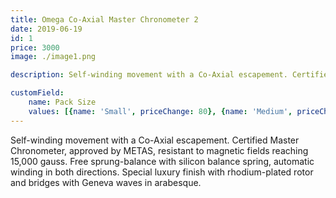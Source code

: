 ```yaml
---
title: Omega Co-Axial Master Chronometer 2
date: 2019-06-19
id: 1
price: 3000
image: ./image1.png 

description: Self-winding movement with a Co-Axial escapement. Certified Master Chronometer, approved by METAS, resistant to magnetic fields reaching 15,000 gauss. Free sprung-balance with silicon balance spring, automatic winding in both directions. Special luxury finish with rhodium-plated rotor and bridges with Geneva waves in arabesque.

customField: 
    name: Pack Size
    values: [{name: 'Small', priceChange: 80}, {name: 'Medium', priceChange: 120.00}, {name: 'Largw', priceChange: 200.00}]
---
```


Self-winding movement with a Co-Axial escapement. Certified Master Chronometer, approved by METAS, resistant to magnetic fields reaching 15,000 gauss. Free sprung-balance with silicon balance spring, automatic winding in both directions. Special luxury finish with rhodium-plated rotor and bridges with Geneva waves in arabesque.

